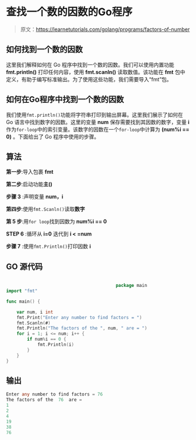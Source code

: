# 查找一个数的因数的Go程序

> 原文：<https://learnetutorials.com/golang/programs/factors-of-number>

## 如何找到一个数的因数

这里我们解释如何在 Go 程序中找到一个数的因数。我们可以使用内置功能 **fmt.println()** 打印任何内容，使用 **fmt.scanln()** 读取数值。该功能在 **fmt** 包中定义，有助于编写标准输出。为了使用这些功能，我们需要导入“fmt”包。

## 如何在Go程序中找到一个数的因数

我们使用`fmt.println()`功能将字符串打印到输出屏幕。这里我们展示了如何在 Go 语言中找到数字的因数。这里的变量 **num** 保存需要找到其因数的数字，变量 **i** 作为`for-loop`中的索引变量。该数字的因数在一个`for-loop`中计算为 **(num%i == 0)** 。下面给出了 Go 程序中使用的步骤。

## 算法

**第一步**:导入包裹 **fmt**

**第二步**:启动功能**主()**

**步骤 3** :声明变量 **num，i**

**第四步**:使用`fmt.Scanln()`读取**数字**

**第 5 步**:用`for loop`找到因数为 **num%i == 0**

**STEP 6** :循环从 **i=0** 迭代到 **i < =num**

**步骤 7** :使用`fmt.Println()`打印因数 **i**

## GO 源代码

```go

                                          package main
import "fmt"

func main() {

    var num, i int
    fmt.Print("Enter any number to find factors = ")
    fmt.Scanln(#)
    fmt.Println("The factors of the ", num, " are = ")
    for i = 1; i <= num; i++ {
        if num%i == 0 {
            fmt.Println(i)
        }
    }
}

```

## 输出

```go
Enter any number to find factors = 76
The factors of the  76  are = 
1
2
4
19
38
76
```